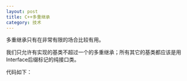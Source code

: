 ```yaml
---
layout: post
title: C++多重继承
category: 技术
---
```


多重继承只有在非常有限的场合比较有用。

我们只允许有实现的基类不超过一个的多重继承；所有其它的基类都应该是用Interface后缀标记的纯接口类。

代码如下：
